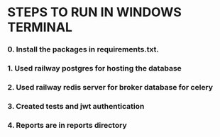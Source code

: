 # STEPS TO RUN IN WINDOWS TERMINAL
### 0. Install the packages in requirements.txt. 
### 1. Used railway postgres for hosting the database
### 2. Used railway redis server for broker database for celery  
### 3. Created tests and jwt authentication
### 4. Reports are in reports directory
